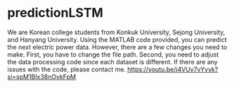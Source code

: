 # predictionLSTM
We are Korean college students from Konkuk University, Sejong University, and Hanyang University. Using the MATLAB code provided, you can predict the next electric power data. However, there are a few changes you need to make.
First, you have to change the file path.
Second, you need to adjust the data processing code since each dataset is different.
If there are any issues with the code, please contact me.
https://youtu.be/j4VUv7vYvvk?si=spM1BIx38nOvkFpM 
